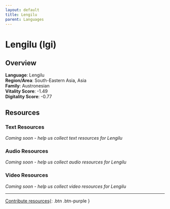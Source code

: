 ```yaml
---
layout: default
title: Lengilu
parent: Languages
---
```


# Lengilu (lgi)

## Overview

**Language**: Lengilu  
**Region/Area**: South-Eastern Asia, Asia  
**Family**: Austronesian  
**Vitality Score**: -1.49  
**Digitality Score**: -0.77  

## Resources

### Text Resources
*Coming soon - help us collect text resources for Lengilu*

### Audio Resources
*Coming soon - help us collect audio resources for Lengilu*

### Video Resources
*Coming soon - help us collect video resources for Lengilu*

---

[Contribute resources](https://fairtrain.github.io/){: .btn .btn-purple }
